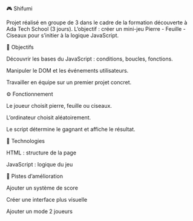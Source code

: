 🎮 Shifumi

Projet réalisé en groupe de 3 dans le cadre de la formation découverte à Ada Tech School (3 jours).
L’objectif : créer un mini-jeu Pierre - Feuille - Ciseaux pour s’initier à la logique JavaScript.

🧠 Objectifs

Découvrir les bases du JavaScript : conditions, boucles, fonctions.

Manipuler le DOM et les événements utilisateurs.

Travailler en équipe sur un premier projet concret.

⚙️ Fonctionnement

Le joueur choisit pierre, feuille ou ciseaux.

L’ordinateur choisit aléatoirement.

Le script détermine le gagnant et affiche le résultat.

🧩 Technologies

HTML : structure de la page

JavaScript : logique du jeu

🚀 Pistes d’amélioration

Ajouter un système de score

Créer une interface plus visuelle

Ajouter un mode 2 joueurs
